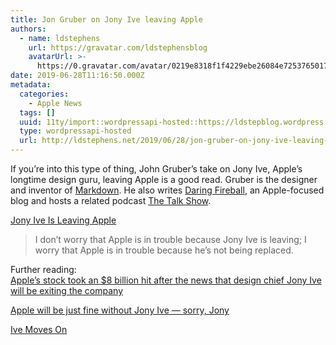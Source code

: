 ```yaml
---
title: Jon Gruber on Jony Ive leaving Apple
authors:
  - name: ldstephens
    url: https://gravatar.com/ldstephensblog
    avatarUrl: >-
      https://0.gravatar.com/avatar/0219e8318f1f4229ebe26084e7253765017f43ca0c631be37dc6d0b8ad6e40a4?s=96&d=identicon&r=G
date: 2019-06-28T11:16:50.000Z
metadata:
  categories:
    - Apple News
  tags: []
  uuid: 11ty/import::wordpressapi-hosted::https://ldstepblog.wordpress.com/?p=1793
  type: wordpressapi-hosted
  url: http://ldstephens.net/2019/06/28/jon-gruber-on-jony-ive-leaving-apple/
---
```

If you’re into this type of thing, John Gruber’s take on Jony Ive, Apple’s longtime design guru, leaving Apple is a good read. Gruber is the designer and inventor of [Markdown](https://daringfireball.net/projects/markdown/). He also writes [Daring Fireball](https://daringfireball.net/), an Apple-focused blog and hosts a related podcast [The Talk Show](https://daringfireball.net/thetalkshow/).

[Jony Ive Is Leaving Apple](https://daringfireball.net/2019/06/jony_ive_leaves_apple)

> I don’t worry that Apple is in trouble because Jony Ive is leaving; I worry that Apple is in trouble because he’s not being replaced.

Further reading:  
[Apple’s stock took an $8 billion hit after the news that design chief Jony Ive will be exiting the company](https://www.businessinsider.com/apple-stock-jony-ive-leaving-2019-6)

[Apple will be just fine without Jony Ive — sorry, Jony](https://www.businessinsider.com/jony-ive-departure-opportunity-apple-shake-things-up-2019-6)

[Ive Moves On](http://bicycleforyourmind.com/ive_moves_on)